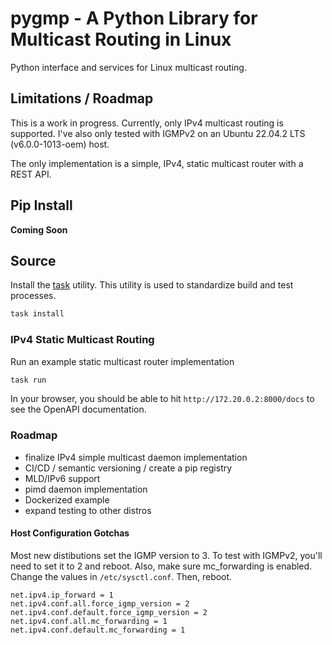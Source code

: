 # pygmp - A Python Library for Multicast Routing in Linux

Python interface and services for Linux multicast routing.


## Limitations / Roadmap
This is a work in progress.  Currently, only IPv4 multicast routing is supported.  I've also only tested with IGMPv2 on an Ubuntu 22.04.2 LTS (v6.0.0-1013-oem) host.

The only implementation is a simple, IPv4, static multicast router with a REST API.


## Pip Install

**Coming Soon**

## Source

Install the [task](https://taskfile.dev/installation) utility.  This utility is used to standardize build and test processes.

```bash
task install
```

### IPv4 Static Multicast Routing

Run an example static multicast router implementation
```bash
task run
```

In your browser, you should be able to hit `http://172.20.0.2:8000/docs` to see the OpenAPI documentation.


### Roadmap

- finalize IPv4 simple multicast daemon implementation
- CI/CD / semantic versioning / create a pip registry
- MLD/IPv6 support
- pimd daemon implementation
- Dockerized example
- expand testing to other distros



#### Host Configuration Gotchas

Most new distibutions set the IGMP version to 3.  To test with IGMPv2, you'll need to set it to 2 and reboot.  Also, make sure mc_forwarding is enabled.  Change the values in `/etc/sysctl.conf`.  Then, reboot.

```
net.ipv4.ip_forward = 1
net.ipv4.conf.all.force_igmp_version = 2
net.ipv4.conf.default.force_igmp_version = 2
net.ipv4.conf.all.mc_forwarding = 1
net.ipv4.conf.default.mc_forwarding = 1
```
